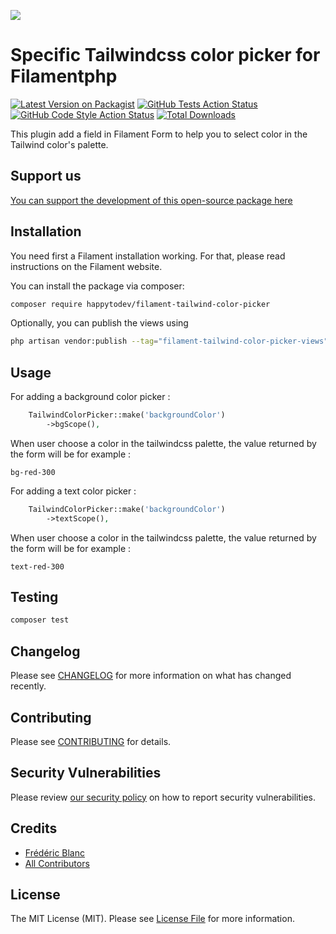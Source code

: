 
[<img src="https://github-ads.s3.eu-central-1.amazonaws.com/support-ukraine.svg?t=1" />](https://supportukrainenow.org)

# Specific Tailwindcss color picker for Filamentphp

[![Latest Version on Packagist](https://img.shields.io/packagist/v/happytodev/filament-tailwind-color-picker.svg?style=flat-square)](https://packagist.org/packages/happytodev/filament-tailwind-color-picker)
[![GitHub Tests Action Status](https://img.shields.io/github/workflow/status/happytodev/filament-tailwind-color-picker/run-tests?label=tests)](https://github.com/happytodev/filament-tailwind-color-picker/actions?query=workflow%3Arun-tests+branch%3Amain)
[![GitHub Code Style Action Status](https://img.shields.io/github/workflow/status/happytodev/filament-tailwind-color-picker/Fix%20PHP%20code%20style%20issues?label=code%20style)](https://github.com/happytodev/filament-tailwind-color-picker/actions?query=workflow%3A"Fix+PHP+code+style+issues"+branch%3Amain)
[![Total Downloads](https://img.shields.io/packagist/dt/happytodev/filament-tailwind-color-picker.svg?style=flat-square)](https://packagist.org/packages/happytodev/filament-tailwind-color-picker)

This plugin add a field in Filament Form to help you to select color in the Tailwind color's palette.

## Support us

[You can support the development of this open-source package here](https://github.com/sponsors/happytodev)


## Installation

You need first a Filament installation working. For that, please read instructions on the Filament website.

You can install the package via composer:

```bash
composer require happytodev/filament-tailwind-color-picker
```

Optionally, you can publish the views using

```bash
php artisan vendor:publish --tag="filament-tailwind-color-picker-views"
```

## Usage

For adding a background color picker : 

```php
    TailwindColorPicker::make('backgroundColor')
        ->bgScope(),
```

When user choose a color in the tailwindcss palette, the value returned by the form will be for example :

`bg-red-300`

For adding a text color picker : 

```php
    TailwindColorPicker::make('backgroundColor')
        ->textScope(),
```

When user choose a color in the tailwindcss palette, the value returned by the form will be for example :

`text-red-300`

## Testing

```bash
composer test
```

## Changelog

Please see [CHANGELOG](CHANGELOG.md) for more information on what has changed recently.

## Contributing

Please see [CONTRIBUTING](CONTRIBUTING.md) for details.

## Security Vulnerabilities

Please review [our security policy](../../security/policy) on how to report security vulnerabilities.

## Credits

- [Frédéric Blanc](https://github.com/happytodev)
- [All Contributors](../../contributors)

## License

The MIT License (MIT). Please see [License File](LICENSE.md) for more information.
